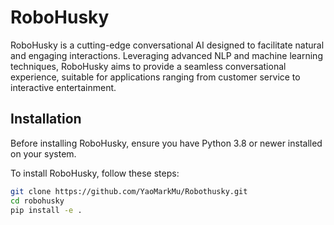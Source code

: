 # RoboHusky

RoboHusky is a cutting-edge conversational AI designed to facilitate natural and engaging interactions. Leveraging advanced NLP and machine learning techniques, RoboHusky aims to provide a seamless conversational experience, suitable for applications ranging from customer service to interactive entertainment.

## Installation

Before installing RoboHusky, ensure you have Python 3.8 or newer installed on your system.

To install RoboHusky, follow these steps:

```bash
git clone https://github.com/YaoMarkMu/Robothusky.git
cd robohusky
pip install -e .
```
